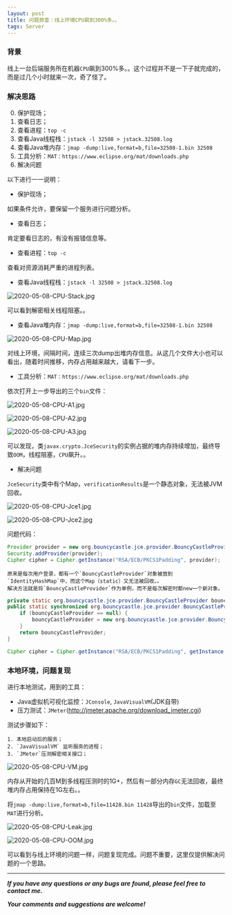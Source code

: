 ```yaml
---
layout: post
title: 问题排查：线上环境CPU飙到300%多。。
tags: Server
---
```


### 背景

线上一台后端服务所在机器`CPU`飙到300%多。。这个过程并不是一下子就完成的，而是过几个小时就来一次，奇了怪了。

### 解决思路

0. 保护现场；
1. 查看日志；
2. 查看进程：`top -c`
3. 查看Java线程栈：`jstack -l 32508 > jstack.32508.log`
4. 查看Java堆内存：`jmap -dump:live,format=b,file=32508-1.bin 32508`
5. 工具分析：`MAT：https://www.eclipse.org/mat/downloads.php`
6. 解决问题

以下进行一一说明：

- 保护现场；

如果条件允许，要保留一个服务进行问题分析。

- 查看日志；

肯定要看日志的，有没有报错信息等。

- 查看进程：`top -c`

查看对资源消耗严重的进程列表。

- 查看Java线程栈：`jstack -l 32508 > jstack.32508.log`

![2020-05-08-CPU-Stack.jpg](https://github.com/heartsuit/heartsuit.github.io/raw/master/pictures/2020-05-08-CPU-Stack.jpg)

可以看到解密相关线程阻塞。。

- 查看Java堆内存：`jmap -dump:live,format=b,file=32508-1.bin 32508`

![2020-05-08-CPU-Map.jpg](https://github.com/heartsuit/heartsuit.github.io/raw/master/pictures/2020-05-08-CPU-Map.jpg)

对线上环境，间隔时间，连续三次dump出堆内存信息。从这几个文件大小也可以看出，随着时间推移，内存占用越来越大，请看下一步。

- 工具分析：`MAT：https://www.eclipse.org/mat/downloads.php`

依次打开上一步导出的三个`bin`文件：

![2020-05-08-CPU-A1.jpg](https://github.com/heartsuit/heartsuit.github.io/raw/master/pictures/2020-05-08-CPU-A1.jpg)


![2020-05-08-CPU-A2.jpg](https://github.com/heartsuit/heartsuit.github.io/raw/master/pictures/2020-05-08-CPU-A2.jpg)


![2020-05-08-CPU-A3.jpg](https://github.com/heartsuit/heartsuit.github.io/raw/master/pictures/2020-05-08-CPU-A3.jpg)

可以发现，类`javax.crypto.JceSecurity`的实例占据的堆内存持续增加，最终导致`OOM`，线程阻塞，`CPU`飙升。。

- 解决问题

`JceSecurity`类中有个Map，`verificationResults`是一个静态对象，无法被JVM回收。

![2020-05-08-CPU-Jce1.jpg](https://github.com/heartsuit/heartsuit.github.io/raw/master/pictures/2020-05-08-CPU-Jce1.jpg)

![2020-05-08-CPU-Jce2.jpg](https://github.com/heartsuit/heartsuit.github.io/raw/master/pictures/2020-05-08-CPU-Jce2.jpg)

问题代码：

```java
Provider provider = new org.bouncycastle.jce.provider.BouncyCastleProvider();
Security.addProvider(provider);
Cipher cipher = Cipher.getInstance("RSA/ECB/PKCS1Padding", provider);
```

    原来是每次用户登录，都有一个`BouncyCastleProvider`对象被放到`IdentityHashMap`中，而这个Map（static）又无法被回收。。
    解决方法就是将`BouncyCastleProvider`作为单例，而不是每次解密时都new一个新对象。

```java
private static org.bouncycastle.jce.provider.BouncyCastleProvider bouncyCastleProvider = null;
public static synchronized org.bouncycastle.jce.provider.BouncyCastleProvider getInstance() {
    if (bouncyCastleProvider == null) {
        bouncyCastleProvider = new org.bouncycastle.jce.provider.BouncyCastleProvider();
    }
    return bouncyCastleProvider;
}

Cipher cipher = Cipher.getInstance("RSA/ECB/PKCS1Padding", getInstance());
```

### 本地环境，问题复现

进行本地测试，用到的工具：

- Java虚拟机可视化监控：`JConsole`, `JavaVisualVM`(JDK自带)
- 压力测试：`JMeter`(http://jmeter.apache.org/download_jmeter.cgi)

测试步骤如下：

    1. 本地启动后的服务；
    2. `JavaVisualVM` 监听服务的进程；
    3. `JMeter`压测解密相关接口；

![2020-05-08-CPU-VM.jpg](https://github.com/heartsuit/heartsuit.github.io/raw/master/pictures/2020-05-08-CPU-VM.jpg)

内存从开始的几百M到多线程压测时的1G+，然后有一部分内存`GC`无法回收，最终堆内存占用保持在1G左右。。

将`jmap -dump:live,format=b,file=11428.bin 11428`导出的`bin`文件，加载至`MAT`进行分析。

![2020-05-08-CPU-Leak.jpg](https://github.com/heartsuit/heartsuit.github.io/raw/master/pictures/2020-05-08-CPU-Leak.jpg)

![2020-05-08-CPU-OOM.jpg](https://github.com/heartsuit/heartsuit.github.io/raw/master/pictures/2020-05-08-CPU-OOM.jpg)

可以看到与线上环境的问题一样，问题复现完成。问题不重要，这里仅提供解决问题的一个思路。

---

***If you have any questions or any bugs are found, please feel free to contact me.***

***Your comments and suggestions are welcome!***